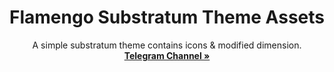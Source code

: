 <div>
  <h1 align="center">Flamengo Substratum Theme Assets</h1>

  <p align="center">
    A simple substratum theme contains icons & modified dimension.
    <br />
    <a href="https://t.me/AmpersandProject/98"><strong>Telegram Channel »</strong></a>
    <br />
  </p>
</div>
